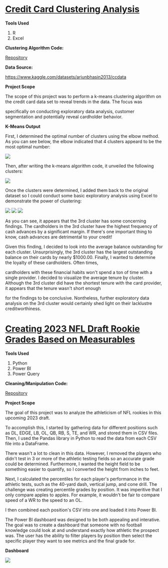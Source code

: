 # [Credit Card Clustering Analysis](https://github.com/EvanWhittaker97/credit_card)

**Tools Used**
1. R
2. Excel

**Clustering Algorithm Code:**

[Repository](https://github.com/EvanWhittaker97/credit_card/blob/main/github_code.r)

**Data Source:**

https://www.kaggle.com/datasets/arjunbhasin2013/ccdata

**Project Scope**

The scope of this project was to perform a k-means clustering algorithm on the credit card data set to reveal trends in the data. The focus was

specifically on conducting exploratory data analysis, customer segmentation and potentially reveal cardholder behavior. 

**K-Means Output**

First, I determined the optimal number of clusters using the elbow method. As you can see below, the elbow indicated that 4 clusters appeard to be the most optimal number:

![]([githubusercontent.com/EvanWhittaker97/credit_card/main/elbow.png](https://raw.githubusercontent.com/EvanWhittaker97/credit_card/main/elbow.png))

Then, after writing the k-means algorithm code, it unveiled the following clusters:

![](https://github.com/EvanWhittaker97/credit_card/blob/main/cluster.png)

Once the clusters were determined, I added them back to the original dataset so I could conduct some basic exploratory analysis using Excel to demonstrate the power of clustering:

![](https://github.com/EvanWhittaker97/credit_card/blob/main/Average_Cash_Advance_Frequency.png)
![](https://github.com/EvanWhittaker97/credit_card/blob/main/average_balance.png)
![](https://github.com/EvanWhittaker97/credit_card/blob/main/average_tenure.png)

As you can see, it appears that the 3rd cluster has some concerning findings. The cardholders in the 3rd cluster have the highest frequency of cash advances by a significant margin. If there's one important thing to know, cash advances are detrimental to your credit!

Given this finding, I decided to look into the average balance outstanding for each cluster. Unsurprisingly, the 3rd cluster has the largest outstanding balance on their cards by nearly $1000.00. Finally, I wanted to determine the loyalty of these cardholders. Often times,

cardholders with these financial habits won't spend a ton of time with a single provider. I decided to visualize the average tenure by cluster. Although the 3rd cluster did have the shortest tenure with the card provider, it appears that the tenure wasn't short enough

for the findings to be conclusive. Nontheless, further exploratory data analysis on the 3rd cluster would certainly shed light on their lacklustre creditworthiness. 

# [Creating 2023 NFL Draft Rookie Grades Based on Measurables ](https://github.com/EvanWhittaker97/2023_NFL_Draft)

**Tools Used**
1. Python
2. Power BI
3. Power Query

**Cleaning/Manipulation Code:**

[Repository](https://github.com/EvanWhittaker97/2023_NFL_Draft/blob/main/Data_Manipulation_Cleaning)

**Project Scope**

The goal of this project was to analyze the athleticism of NFL rookies in this upcoming 2023 draft. 

To accomplish this, I started by gathering data for different positions such as DL, EDGE, LB, OL, QB, RB, S, TE, and WR, and stored them in CSV files. Then, I used the Pandas library in Python to read the data from each CSV file into a DataFrame.

There wasn't a lot to clean in this data. However, I removed the players who didn't test in 3 or more of the athletic testing fields so an accurate grade could be determined. Furthermore, I wanted the height field to be something easier to quantify, so I converted the height from inches to feet. 

Next, I calculated the percentiles for each player's performance in the athletic tests, such as the 40-yard dash, vertical jump, and cone drill. The challenge was creating percentile grades by position. It was imperitive that I only compare apples to apples. For example, it wouldn't be fair to compare speed of a WR to the speed to an OL. 

I then combined each position's CSV into one and loaded it into Power BI.

The Power BI dashboard was designed to be both appealing and interative. The goal was to create a dashboard that someone with no football knowledge could look at and understand exactly how athletic the prospect was. The user has the ability to filter players by position then select the specific player they want to see metrics and the final grade for. 

**Dashboard**

![](https://user-images.githubusercontent.com/64989275/233794078-4a66b2c6-cf6a-4cea-a5fa-27cae186a02f.png)
